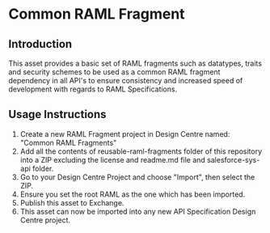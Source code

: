 # Common RAML Fragment

## Introduction

This asset provides a basic set of RAML fragments such as datatypes, traits and security schemes to be used as a common RAML fragment dependency in all API's to ensure consistency and increased speed of development with regards to RAML Specifications.

## Usage Instructions

1. Create a new RAML Fragment project in Design Centre named: "Common RAML Fragments"
2. Add all the contents of reusable-raml-fragments folder of this repository into a ZIP excluding the license and readme.md file and salesforce-sys-api folder.
3. Go to your Design Centre Project and choose "Import", then select the ZIP.
4. Ensure you set the root RAML as the one which has been imported.
5. Publish this asset to Exchange.
7. This asset can now be imported into any new API Specification Design Centre project.
